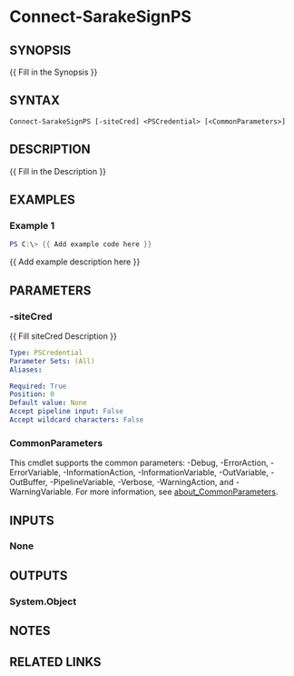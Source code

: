 ﻿---
external help file: SarakeSignPS-help.xml
Module Name: SarakeSignPS
online version:
schema: 2.0.0
---

# Connect-SarakeSignPS

## SYNOPSIS
{{ Fill in the Synopsis }}

## SYNTAX

```
Connect-SarakeSignPS [-siteCred] <PSCredential> [<CommonParameters>]
```

## DESCRIPTION
{{ Fill in the Description }}

## EXAMPLES

### Example 1
```powershell
PS C:\> {{ Add example code here }}
```

{{ Add example description here }}

## PARAMETERS

### -siteCred
{{ Fill siteCred Description }}

```yaml
Type: PSCredential
Parameter Sets: (All)
Aliases:

Required: True
Position: 0
Default value: None
Accept pipeline input: False
Accept wildcard characters: False
```

### CommonParameters
This cmdlet supports the common parameters: -Debug, -ErrorAction, -ErrorVariable, -InformationAction, -InformationVariable, -OutVariable, -OutBuffer, -PipelineVariable, -Verbose, -WarningAction, and -WarningVariable. For more information, see [about_CommonParameters](http://go.microsoft.com/fwlink/?LinkID=113216).

## INPUTS

### None

## OUTPUTS

### System.Object
## NOTES

## RELATED LINKS
